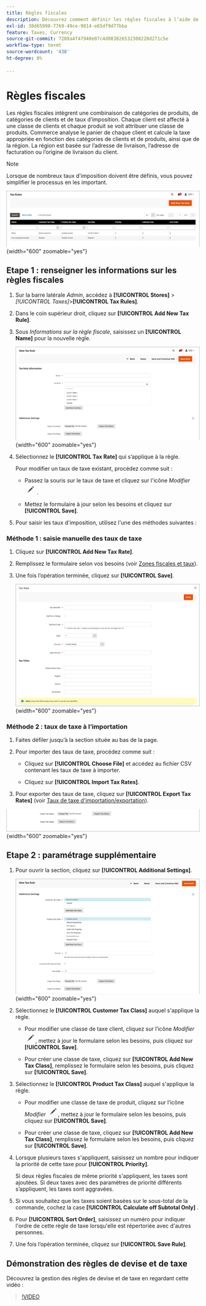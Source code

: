 ```yaml
---
title: Règles fiscales
description: Découvrez comment définir les règles fiscales à l’aide de la classe de produits, de la classe de clients et du taux d’imposition.
exl-id: 38d65998-7769-49ce-9814-e65df9d77bba
feature: Taxes, Currency
source-git-commit: 7288a4f47940e07c4d083826532308228d271c5e
workflow-type: tm+mt
source-wordcount: '438'
ht-degree: 0%

---
```


# Règles fiscales

Les règles fiscales intègrent une combinaison de catégories de produits, de catégories de clients et de taux d’imposition. Chaque client est affecté à une classe de clients et chaque produit se voit attribuer une classe de produits. Commerce analyse le panier de chaque client et calcule la taxe appropriée en fonction des catégories de clients et de produits, ainsi que de la région. La région est basée sur l’adresse de livraison, l’adresse de facturation ou l’origine de livraison du client.

>[!NOTE]
>
>Lorsque de nombreux taux d&#39;imposition doivent être définis, vous pouvez simplifier le processus en les important.

![Règles fiscales](./assets/tax-rules.png){width="600" zoomable="yes"}

## Etape 1 : renseigner les informations sur les règles fiscales

1. Sur la barre latérale _Admin_, accédez à **[!UICONTROL Stores]** > _[!UICONTROL Taxes]_>**[!UICONTROL Tax Rules]**.

1. Dans le coin supérieur droit, cliquez sur **[!UICONTROL Add New Tax Rule]**.

1. Sous _Informations sur la règle fiscale_, saisissez un **[!UICONTROL Name]** pour la nouvelle règle.

   ![Informations sur les règles fiscales](./assets/tax-rule-information.png){width="600" zoomable="yes"}

1. Sélectionnez le **[!UICONTROL Tax Rate]** qui s’applique à la règle.

   Pour modifier un taux de taxe existant, procédez comme suit :

   - Passez la souris sur le taux de taxe et cliquez sur l&#39;icône _Modifier_ ![Crayon](../assets/icon-edit-pencil.png) .

   - Mettez le formulaire à jour selon les besoins et cliquez sur **[!UICONTROL Save]**.

1. Pour saisir les taux d&#39;imposition, utilisez l&#39;une des méthodes suivantes :

### Méthode 1 : saisie manuelle des taux de taxe

1. Cliquez sur **[!UICONTROL Add New Tax Rate]**.

1. Remplissez le formulaire selon vos besoins (voir [Zones fiscales et taux](tax-zones-rates.md)).

1. Une fois l’opération terminée, cliquez sur **[!UICONTROL Save]**.

   ![Nouveau taux d’imposition](./assets/tax-rate-create-new.png){width="600" zoomable="yes"}

### Méthode 2 : taux de taxe à l’importation

1. Faites défiler jusqu’à la section située au bas de la page.

1. Pour importer des taux de taxe, procédez comme suit :

   - Cliquez sur **[!UICONTROL Choose File]** et accédez au fichier CSV contenant les taux de taxe à importer.

   - Cliquez sur **[!UICONTROL Import Tax Rates]**.

1. Pour exporter des taux de taxe, cliquez sur **[!UICONTROL Export Tax Rates]** (voir [Taux de taxe d&#39;importation/exportation](../systems/data-transfer-tax-rates.md)).

![Taux de taxe d’importation/exportation](./assets/tax-rule-new-import-export.png){width="600" zoomable="yes"}

## Etape 2 : paramétrage supplémentaire

1. Pour ouvrir la section, cliquez sur **[!UICONTROL Additional Settings]**.

   ![Paramètres supplémentaires de la règle fiscale](./assets/tax-class-additional-settings.png){width="600" zoomable="yes"}

1. Sélectionnez le **[!UICONTROL Customer Tax Class]** auquel s&#39;applique la règle.

   - Pour modifier une classe de taxe client, cliquez sur l’icône _Modifier_ ![ ](../assets/icon-edit-pencil.png), mettez à jour le formulaire selon les besoins, puis cliquez sur **[!UICONTROL Save]**.

   - Pour créer une classe de taxe, cliquez sur **[!UICONTROL Add New Tax Class]**, remplissez le formulaire selon les besoins, puis cliquez sur **[!UICONTROL Save]**.

1. Sélectionnez le **[!UICONTROL Product Tax Class]** auquel s&#39;applique la règle.

   - Pour modifier une classe de taxe de produit, cliquez sur l’icône _Modifier_ ![ ](../assets/icon-edit-pencil.png), mettez à jour le formulaire selon les besoins, puis cliquez sur **[!UICONTROL Save]**.

   - Pour créer une classe de taxe, cliquez sur **[!UICONTROL Add New Tax Class]**, remplissez le formulaire selon les besoins, puis cliquez sur **[!UICONTROL Save]**.

1. Lorsque plusieurs taxes s&#39;appliquent, saisissez un nombre pour indiquer la priorité de cette taxe pour **[!UICONTROL Priority]**.

   Si deux règles fiscales de même priorité s&#39;appliquent, les taxes sont ajoutées. Si deux taxes avec des paramètres de priorité différents s’appliquent, les taxes sont aggravées.

1. Si vous souhaitez que les taxes soient basées sur le sous-total de la commande, cochez la case **[!UICONTROL Calculate off Subtotal Only]** .

1. Pour **[!UICONTROL Sort Order]**, saisissez un numéro pour indiquer l&#39;ordre de cette règle de taxe lorsqu&#39;elle est répertoriée avec d&#39;autres personnes.

1. Une fois l’opération terminée, cliquez sur **[!UICONTROL Save Rule]**.

## Démonstration des règles de devise et de taxe

Découvrez la gestion des règles de devise et de taxe en regardant cette vidéo :

>[!VIDEO](https://video.tv.adobe.com/v/343657/?quality=12&learn=on)
